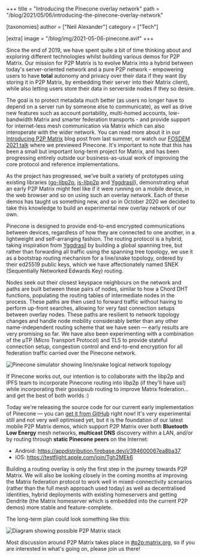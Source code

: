 +++
title = "Introducing the Pinecone overlay network"
path = "/blog/2021/05/06/introducing-the-pinecone-overlay-network"

[taxonomies]
author = ["Neil Alexander"]
category = ["Tech"]

[extra]
image = "/blog/img/2021-05-06-pinecone.avif"
+++

Since the end of 2019, we have spent quite a bit of time thinking about and exploring different technologies whilst building various demos for P2P Matrix.  Our mission for P2P Matrix is to evolve Matrix into a hybrid between today's server-oriented network and a pure P2P network - empowering users to have **total** autonomy and privacy over their data if they want (by storing it in P2P Matrix, by embedding their server into their Matrix client), while also letting users store their data in serverside nodes if they so desire.  

The goal is to protect metadata much better (as users no longer have to depend on a server run by someone else to communicate), as well as drive new features such as account portability, multi-homed accounts, low-bandwidth Matrix and smarter federation transports - and provide support for internet-less mesh communication via Matrix which can also interoperate with the wider network.  You can read more about it in our [Introducing P2P Matrix](https://matrix.org/blog/2020/06/02/introducing-p-2-p-matrix/) blog post from last summer, or watch our [FOSDEM 2021 talk](https://fosdem.org/2021/schedule/event/matrix_pinecones/) where we previewed Pinecone.  It's important to note that this has been a small but important long-term project for Matrix, and has been progressing entirely outside our business-as-usual work of improving the core protocol and reference implementations.

As the project has progressed, we've built a variety of prototypes using existing libraries ([go-libp2p](https://github.com/libp2p/go-libp2p), [js-libp2p](https://github.com/libp2p/js-libp2p) and [Yggdrasil](https://github.com/yggdrasil-network/yggdrasil-go)), demonstrating what an early P2P Matrix might feel like if it were running on a mobile device, in the web browser and so on using such an overlay network. Each of these demos has taught us something new, and so in October 2020 we decided to take this knowledge to build an experimental new overlay network of our own.

Pinecone is designed to provide end-to-end encrypted communications between devices, regardless of how they are connected to one another, in a lightweight and self-arranging fashion. The routing protocol is a hybrid, taking inspiration from [Yggdrasil](https://github.com/yggdrasil-network/yggdrasil-go) by building a global spanning tree, but rather than forwarding all traffic using the spanning tree topology, we use it as a bootstrap routing mechanism for a line/snake topology, ordered by their ed25519 public keys, which we have affectionately named SNEK (Sequentially Networked Edwards Key) routing.

Nodes seek out their closest keyspace neighbours on the network and paths are built between these pairs of nodes, similar to how a Chord DHT functions, populating the routing tables of intermediate nodes in the process. These paths are then used to forward traffic without having to perform up-front searches, allowing for very fast connection setups between overlay nodes. These paths are resilient to network topology changes and handle node mobility considerably better than any other name-independent routing scheme that we have seen — early results are very promising so far. We have also been experimenting with a combination of the μTP (Micro Transport Protocol) and TLS to provide stateful connection setup, congestion control and end-to-end encryption for all federation traffic carried over the Pinecone network.

![Pinecone simulator showing line/snake logical network topology](/blog/img/2021-05-06-pineconesim.avif)

If Pinecone works out, our intention is to collaborate with the libp2p and IPFS team to incorporate Pinecone routing into libp2p (if they'll have us!) while incorporating their gossipsub routing to improve Matrix federation... and get the best of both worlds :)

Today we're releasing the source code for our current early implementation of Pinecone — you can [get it from GitHub](https://github.com/matrix-org/pinecone) right now! It's very experimental still and not very well optimised yet, but it is the foundation of our latest mobile P2P Matrix demos, which support P2P Matrix over both **Bluetooth Low Energy** mesh networks, **multicast DNS** discovery within a LAN, and/or by routing through **static Pinecone peers** on the Internet:

* Android: https://appdistribution.firebase.dev/i/394600067ea8ba37
* iOS: https://testflight.apple.com/join/Tgh2MEk6

Building a routing overlay is only the first step in the journey towards P2P Matrix. We will also be looking closely in the coming months at improving the Matrix federation protocol to work well in mixed-connectivity scenarios (rather than the full mesh approach used today) as well as decentralised identities, hybrid deployments with existing homeservers and getting Dendrite (the Matrix homeserver which is embedded into the current P2P demos) more stable and feature-complete.

The long-term plan could look something like this:

![Diagram showing possible P2P Matrix stack](/blog/img/2021-05-06-pinecone.avif)

Most discussion around P2P Matrix takes place in [#p2p:matrix.org](http://matrix.to/#/#p2p:matrix.org), so if you are interested in what's going on, please join us there!
